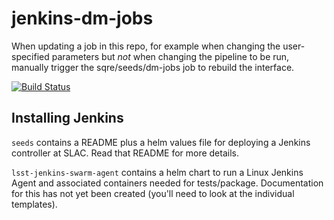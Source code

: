 jenkins-dm-jobs
===

When updating a job in this repo, for example when changing the user-specified
parameters but _not_ when changing the pipeline to be run, manually trigger
the sqre/seeds/dm-jobs job to rebuild the interface.

[![Build Status](https://travis-ci.org/lsst-dm/jenkins-dm-jobs.png)](https://travis-ci.org/lsst-dm/jenkins-dm-jobs)

## Installing Jenkins

`seeds` contains a README plus a helm values file for deploying a Jenkins
controller at SLAC. Read that README for more details.

`lsst-jenkins-swarm-agent` contains a helm chart to run a Linux Jenkins Agent
and associated containers needed for tests/package. Documentation for this has
not yet been created (you'll need to look at the individual templates).
